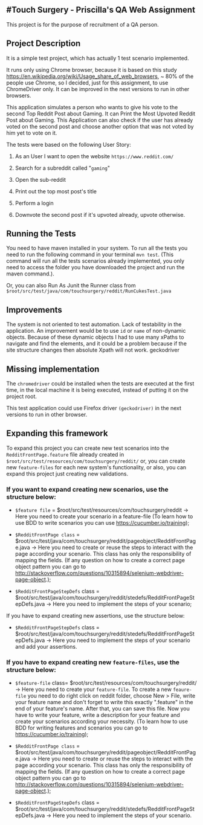 #Touch Surgery - Priscilla's QA Web Assignment
----
This project is for the purpose of recruitment of a QA person.

## Project Description
It is a simple test project, which has actually 1 test scenario implemented.

It runs only using Chrome browser, because it is based on this study https://en.wikipedia.org/wiki/Usage_share_of_web_browsers, ~ 80% of the people use Chrome, so I decided, just for this assignment, to use ChromeDriver only. It can be improved in the next versions to run in other browsers. 

This application simulates a person who wants to give his vote to the second Top Reddit Post about Gaming. 
It can Print the Most Upvoted Reddit Post about Gaming. This Application can also check if the user has already voted on the second post and choose another option that was not voted by him yet to vote on it.

The tests were based on the following User Story:
   1. As an User I want to open the website `https://www.reddit.com/`
   
   2. Search for a subreddit called "`gaming`"
   
   3. Open the sub-reddit
   
   4. Print out the top most post's title
   
   5. Perform a login
   
   6. Downvote the second post if it's upvoted already, upvote otherwise.	
   

## Running the Tests
You need to have maven installed in your system.
To run all the tests you need to run the following command in your terminal `mvn test`. (This command will run all the tests scenarios already implemented, you only need to access the folder you have downloaded the project and run the maven command.). 

Or, you can also Run As Junit the Runner class from `$root/src/test/java/com/touchsurgery/reddit/RunCukesTest.java`

## Improvements
The system is not oriented to test automation. Lack of testability in the application. An improvement would be to use `id` or `name` of non-dynamic objects. Because of these dynamic objects I had to use many xPaths to navigate and find the elements, and it could be a problem because if the site structure changes then absolute Xpath will not work. 
geckodriver 

## Missing implementation
The `chromedriver` could be installed when the tests are executed at the first time, in the local machine it is being executed, instead of putting it on the project root.

This test application could use Firefox driver `(geckodriver)` in the next versions to run in other browser.  
	
## Expanding this framework
To expand this project you can create new test scenarios into the `RedditFrontPage.feature` file already created in `$root/src/test/resources/com/touchsurgery/reddit/` or, you can create new `feature-files` for each new system's functionality, or also, you can expand this project just creating new validations. 


### If you want to expand creating new scenarios, use the structure below:

   - `$feature file` = $root/src/test/resources/com/touchsurgery/reddit -> Here you need to create your scenario in a feature-file (To learn how to use BDD to write scenarios you can use https://cucumber.io/training);
   
   - `$RedditFrontPage class` =  $root/src/test/java/com/touchsurgery/reddit/pageobject/RedditFrontPage.java -> Here you need to create or reuse the steps to interact with the page according your scenario. This class has only the responsibility of mapping the fields. (If any question on how to create a correct page object pattern you can go to http://stackoverflow.com/questions/10315894/selenium-webdriver-page-object.);
   
   - `$RedditFrontPageStepDefs` class =  $root/src/test/java/com/touchsurgery/reddit/stedefs/RedditFrontPageStepDefs.java -> Here you need to implement the steps of your scenario;
  
If you have to expand creating new assertions, use the structure below:
   - `$RedditFrontPageStepDefs` class =  $root/src/test/java/com/touchsurgery/reddit/stedefs/RedditFrontPageStepDefs.java -> Here you need to implement the steps of your scenario and add your assertions.


### If you have to expand creating new `feature-files`, use the structure below:

   - `$feature-file` class= $root/src/test/resources/com/touchsurgery/reddit/ -> Here you need to create your `feature-file`.
To create a new `feaure-file` you need to do right click on reddit folder, choose New > File, write your feature name and don't forget to write this exactly ".feature" in the end of your feature's name. After that, you can save this file. Now you have to write your feature, write a description for your feature and create your scenarios according your necessity. (To learn how to use BDD for writing features and scenarios you can go to https://cucumber.io/training);

   - `$RedditFrontPage class` =  $root/src/test/java/com/touchsurgery/reddit/pageobject/RedditFrontPage.java -> Here you need to create or reuse the steps to interact with the page according your scenario. This class has only the responsibility of mapping the fields. (If any question on how to create a correct page object pattern you can go to http://stackoverflow.com/questions/10315894/selenium-webdriver-page-object.);
   
   - `$RedditFrontPageStepDefs` class =  $root/src/test/java/com/touchsurgery/reddit/stedefs/RedditFrontPageStepDefs.java -> Here you need to implement the steps of your scenario.
